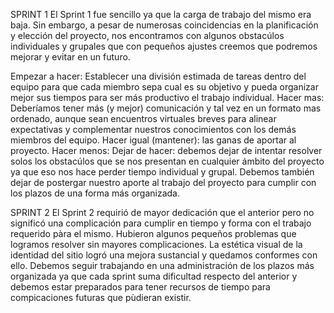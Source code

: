 SPRINT 1
El Sprint 1 fue sencillo ya que la carga de trabajo del mismo era baja. Sin embargo, a pesar de numerosas coincidencias en la planificación y elección del proyecto, nos encontramos con algunos obstacúlos individuales y grupales que con pequeños ajustes creemos que podremos mejorar y evitar en un futuro. 

Empezar a hacer: Establecer una división estimada de tareas dentro del equipo para que cada miembro sepa cual es su objetivo y pueda organizar mejor sus tiempos para ser más productivo el trabajo individual.
Hacer mas: Deberíamos tener más (y mejor) comunicación y tal vez en un formato mas ordenado, aunque sean encuentros virtuales breves para alinear expectativas y complementar nuestros conocimientos con los demás miembros del equipo.
Hacer igual (mantener): las ganas de aportar al proyecto.
Hacer menos: 
Dejar de hacer: debemos dejar de intentar resolver solos los obstacúlos que se nos presentan en cualquier ámbito del proyecto ya que eso nos hace perder tiempo individual y grupal. Debemos también dejar de postergar nuestro aporte al trabajo del proyecto para cumplir con los plazos de una forma más organizada.

SPRINT 2
El Sprint 2 requirió de mayor dedicación que el anterior pero no significó una complicación para cumplir en tiempo y forma con el trabajo requerido pàra el mismo. Hubieron algunos pequeños problemas que logramos resolver sin mayores complicaciones.  La estética visual de la identidad del sitio logró una mejora sustancial y quedamos conformes con ello.
Debemos seguir trabajando en una administración de los plazos más organizada ya que cada sprint suma dificultad respecto del anterior y debemos estar preparados para tener recursos de tiempo para compicaciones futuras que pùdieran existir.